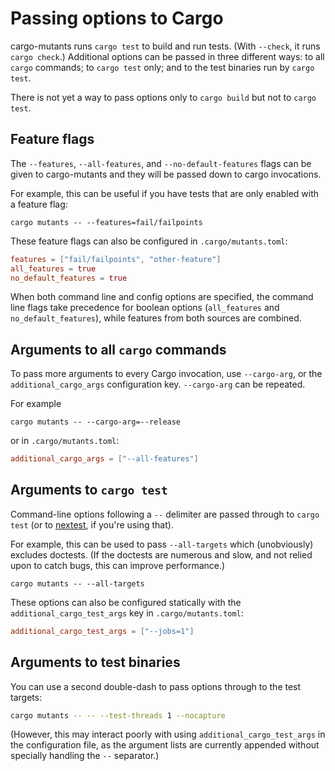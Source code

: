 # Passing options to Cargo

cargo-mutants runs `cargo test` to build and run tests. (With `--check`, it runs
`cargo check`.) Additional options can be passed in three different ways: to all
`cargo` commands; to `cargo test` only; and to the test binaries run by `cargo
test`.

There is not yet a way to pass options only to `cargo build` but not to `cargo test`.

## Feature flags

The `--features`, `--all-features`, and `--no-default-features` flags can be given to cargo-mutants and they will be passed down to cargo invocations.

For example, this can be useful if you have tests that are only enabled with a feature flag:

```shell
cargo mutants -- --features=fail/failpoints
```

These feature flags can also be configured in `.cargo/mutants.toml`:

```toml
features = ["fail/failpoints", "other-feature"]
all_features = true
no_default_features = true
```

When both command line and config options are specified, the command line flags take precedence for boolean options (`all_features` and `no_default_features`), while features from both sources are combined.

## Arguments to all `cargo` commands

To pass more arguments to every Cargo invocation, use `--cargo-arg`, or the `additional_cargo_args` configuration key.
`--cargo-arg` can be repeated.

For example

```shell
cargo mutants -- --cargo-arg=--release
```

or in `.cargo/mutants.toml`:

```toml
additional_cargo_args = ["--all-features"]
```

## Arguments to `cargo test`

Command-line options following a `--` delimiter are passed through to
`cargo test` (or to [nextest](nextest.md), if you're using that).

For example, this can be used to pass `--all-targets` which (unobviously)
excludes doctests. (If the doctests are numerous and slow, and not relied upon to catch bugs, this can improve performance.)

```shell
cargo mutants -- --all-targets
```

These options can also be configured statically with the `additional_cargo_test_args` key in `.cargo/mutants.toml`:

```toml
additional_cargo_test_args = ["--jobs=1"]
```

## Arguments to test binaries

You can use a second double-dash to pass options through to the test targets:

```sh
cargo mutants -- -- --test-threads 1 --nocapture
```

(However, this may interact poorly with using `additional_cargo_test_args` in the configuration file,
as the argument lists are currently appended without specially handling the `--` separator.)
